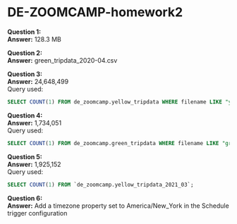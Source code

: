 # DE-ZOOMCAMP-homework2

**Question 1:**    
**Answer:** 128.3 MB


**Question 2:**  
**Answer:** green_tripdata_2020-04.csv


**Question 3:**  
**Answer:** 24,648,499  
Query used: 
```sql
SELECT COUNT(1) FROM de_zoomcamp.yellow_tripdata WHERE filename LIKE "yellow_tripdata_2020-__.csv";
```



**Question 4:**  
**Answer:** 1,734,051  
Query used: 
```sql
SELECT COUNT(1) FROM de_zoomcamp.green_tripdata WHERE filename LIKE "green_tripdata_2020-__.csv";
```



**Question 5:**  
**Answer:** 1,925,152  
Query used: 
```sql
SELECT COUNT(1) FROM `de_zoomcamp.yellow_tripdata_2021_03`;
```


**Question 6:**  
**Answer:** Add a timezone property set to America/New_York in the Schedule trigger configuration

